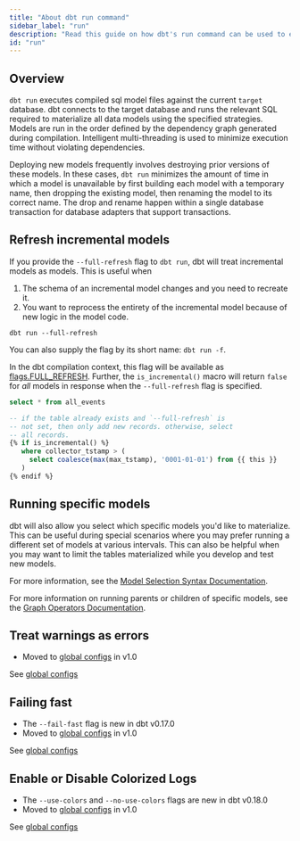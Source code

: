 ```yaml
---
title: "About dbt run command"
sidebar_label: "run"
description: "Read this guide on how dbt's run command can be used to execute compiled SQL model files against a target database."
id: "run"
---
```


## Overview

`dbt run` executes compiled sql model files against the current `target`
database. dbt connects to the target database and runs the relevant SQL required
to materialize all data models using the specified <Term id="materialization" /> strategies.
Models are run in the order defined by the dependency graph generated during
compilation. Intelligent multi-threading is used to minimize execution time
without violating dependencies.

Deploying new models frequently involves destroying prior versions of these
models. In these cases, `dbt run` minimizes the amount of time in which a model
is unavailable by first building each model with a temporary name, then dropping
the existing model, then renaming the model to its correct name. The drop and
rename happen within a single database transaction for database adapters that
support transactions.

## Refresh incremental models

If you provide the `--full-refresh` flag to `dbt run`, dbt will treat incremental models as <Term id="table" /> models. This is useful when

1. The schema of an incremental model changes and you need to recreate it.
2. You want to reprocess the entirety of the incremental model because of new logic in the model code.

<File name='bash'>

```shell
dbt run --full-refresh
```

</File>

<VersionBlock firstVersion="1.3">

You can also supply the flag by its short name: `dbt run -f`.

</VersionBlock>

In the dbt compilation context, this flag will be available as [flags.FULL_REFRESH](flags). Further, the `is_incremental()` macro will return `false` for *all* models in response when the `--full-refresh` flag is specified.

<File name='models/example.sql'>

```sql
select * from all_events

-- if the table already exists and `--full-refresh` is
-- not set, then only add new records. otherwise, select
-- all records.
{% if is_incremental() %}
   where collector_tstamp > (
     select coalesce(max(max_tstamp), '0001-01-01') from {{ this }}
   )
{% endif %}
```

</File>

## Running specific models

dbt will also allow you select which specific models you'd like to materialize. This can be useful during special scenarios where you may prefer running a different set of models at various intervals. This can also be helpful when you may want to limit the tables materialized while you develop and test new models.

For more information, see the [Model Selection Syntax Documentation](node-selection/syntax).

For more information on running parents or children of specific models, see the [Graph Operators Documentation](node-selection/graph-operators).

## Treat warnings as errors

<Changelog>

- Moved to [global configs](global-configs) in v1.0

</Changelog>

See [global configs](global-configs#failing-fast)

## Failing fast

<Changelog>

- The `--fail-fast` flag is new in dbt v0.17.0
- Moved to [global configs](global-configs) in v1.0

</Changelog>

See [global configs](global-configs#failing-fast)

## Enable or Disable Colorized Logs

<Changelog>

- The `--use-colors` and `--no-use-colors` flags are new in dbt v0.18.0
- Moved to [global configs](global-configs) in v1.0

</Changelog>

See [global configs](global-configs#use-colors)
